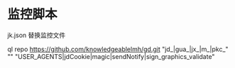 #  监控脚本
jk.json    替换监控文件

[](https://github.com/knowledgeablelmh/gd.git)

ql repo https://github.com/knowledgeablelmh/gd.git "jd_|gua_|jx_|m_|pkc_" "" "USER_AGENTS|jdCookie|magic|sendNotify|sign_graphics_validate"
